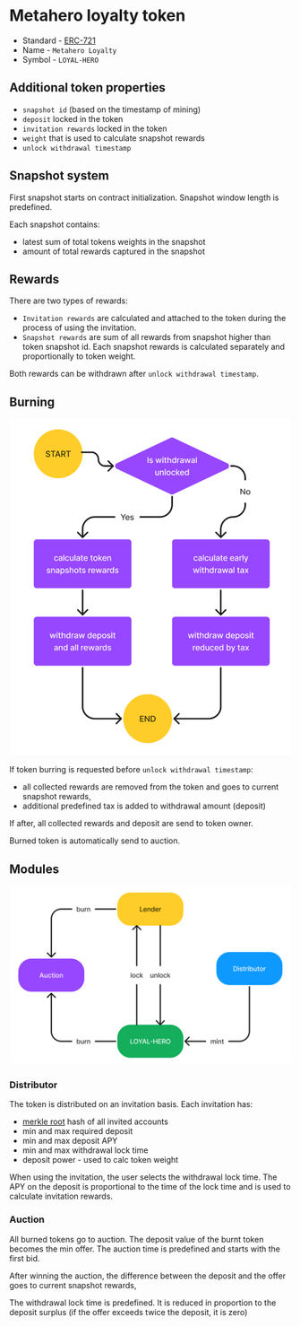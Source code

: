 # Metahero loyalty token

* Standard - [ERC-721](https://github.com/ethereum/EIPs/blob/master/EIPS/eip-721.md)
* Name - `Metahero Loyalty`
* Symbol - `LOYAL-HERO`

## Additional token properties

* `snapshot id` (based on the timestamp of mining)
* `deposit` locked in the token
* `invitation rewards` locked in the token
* `weight` that is used to calculate snapshot rewards 
* `unlock withdrawal timestamp`

## Snapshot system

First snapshot starts on contract initialization. Snapshot window length is predefined.

Each snapshot contains:
* latest sum of total tokens weights in the snapshot
* amount of total rewards captured in the snapshot

## Rewards

There are two types of rewards:
* `Invitation rewards` are calculated and attached to the token during the process of using the invitation.
* `Snapshot rewards` are sum of all rewards from snapshot higher than token snapshot id. Each snapshot rewards is calculated separately and proportionally to token weight.

Both rewards can be withdrawn after `unlock withdrawal timestamp`.

## Burning

![Burning](./images/burning.png)

If token burring is requested before `unlock withdrawal timestamp`:

* all collected rewards are removed from the token and goes to current snapshot rewards,
* additional predefined tax is added to withdrawal amount (deposit)

If after, all collected rewards and deposit are send to token owner.

Burned token is automatically send to auction.

## Modules

![Modules](./images/modules.png)

### Distributor

The token is distributed on an invitation basis. Each invitation has:

* [merkle root](https://en.wikipedia.org/wiki/Merkle_tree) hash of all invited accounts
* min and max required deposit
* min and max deposit APY
* min and max withdrawal lock time
* deposit power - used to calc token weight

When using the invitation, the user selects the withdrawal lock time. 
The APY on the deposit is proportional to the time of the lock time and is used to calculate invitation rewards.

### Auction

All burned tokens go to auction. The deposit value of the burnt token becomes the min offer. The auction time is predefined and starts with the first bid.

After winning the auction, the difference between the deposit and the offer goes to current snapshot rewards,

The withdrawal lock time is predefined. It is reduced in proportion to the deposit surplus (if the offer exceeds twice the deposit, it is zero)

